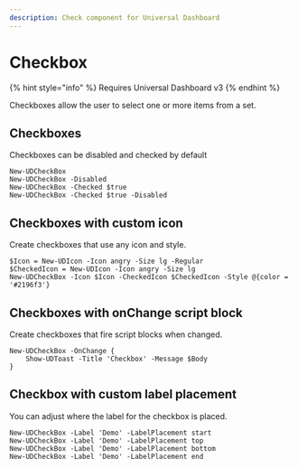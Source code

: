 ```yaml
---
description: Check component for Universal Dashboard
---
```


# Checkbox

{% hint style="info" %}
Requires Universal Dashboard v3
{% endhint %}

Checkboxes allow the user to select one or more items from a set.

## Checkboxes

Checkboxes can be disabled and checked by default

```text
New-UDCheckBox
New-UDCheckBox -Disabled
New-UDCheckBox -Checked $true
New-UDCheckBox -Checked $true -Disabled
```

## Checkboxes with custom icon

Create checkboxes that use any icon and style.

```text
$Icon = New-UDIcon -Icon angry -Size lg -Regular
$CheckedIcon = New-UDIcon -Icon angry -Size lg
New-UDCheckBox -Icon $Icon -CheckedIcon $CheckedIcon -Style @{color = '#2196f3'}
```

## Checkboxes with onChange script block

Create checkboxes that fire script blocks when changed.

```text
New-UDCheckBox -OnChange {
    Show-UDToast -Title 'Checkbox' -Message $Body
}    
```

## Checkbox with custom label placement

You can adjust where the label for the checkbox is placed.

```text
New-UDCheckBox -Label 'Demo' -LabelPlacement start
New-UDCheckBox -Label 'Demo' -LabelPlacement top
New-UDCheckBox -Label 'Demo' -LabelPlacement bottom
New-UDCheckBox -Label 'Demo' -LabelPlacement end
```

